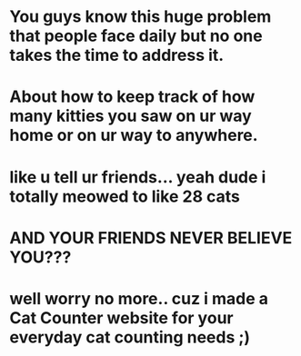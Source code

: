 # You guys know this huge problem that people face daily but no one takes the time to address it.
# About how to keep track of how many kitties you saw on ur way home or on ur way to anywhere.
# like u tell ur friends... yeah dude i totally meowed to like 28 cats
# AND YOUR FRIENDS NEVER BELIEVE YOU???
# well worry no more.. cuz i made a Cat Counter website for your everyday cat counting needs ;)
